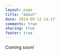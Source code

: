 ```yaml
---
layout: page
title: "about"
date: 2014-09-12 14:17
comments: true
sharing: true
footer: true
---
```


Coming soon!